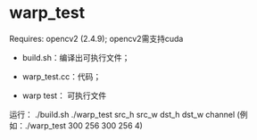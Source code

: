# warp_test
Requires: opencv2 (2.4.9); opencv2需支持cuda

- build.sh：编译出可执行文件；

- warp_test.cc：代码；

- warp test： 可执行文件

运行：
./build.sh
./warp_test src_h src_w dst_h dst_w channel (例如：./warp_test 300 256 300 256 4)
